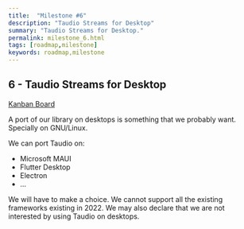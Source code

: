 ```yaml
---
title:  "Milestone #6"
description: "Taudio Streams for Desktop"
summary: "Taudio Streams for Desktop."
permalink: milestone_6.html
tags: [roadmap,milestone]
keywords: roadmap,milestone
---
```


## 6 - Taudio Streams for Desktop

[Kanban Board](https://github.com/Canardoux/taudio/projects/7)

A port of our library on desktops is something that we probably want. Specially on GNU/Linux.

We can port Taudio on:

- Microsoft MAUI
- Flutter Desktop
- Electron
- ...

We will have to make a choice. We cannot support all the existing frameworks existing in 2022.
We may also declare that we are not interested by using Taudio on desktops.
